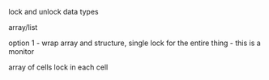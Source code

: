 lock and unlock data types

array/list

option 1 - wrap array and structure, single lock for the entire thing - this is a monitor

array of cells
lock in each cell

